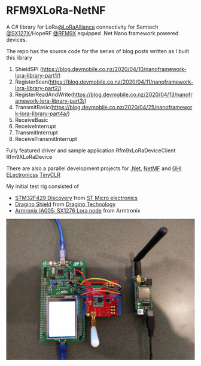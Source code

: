 # RFM9XLoRa-NetNF
A C# library for LoRa[@LoRaAlliance](https://lora-alliance.org/) connectivity for Semtech [@SX127X](https://www.semtech.com/products/wireless-rf/lora-transceivers/SX1276)/HopeRF [@RFM9X](http://www.hoperf.com/rf_transceiver/lora/RFM95W.html) equipped .Net Nano framework powered devices.

The repo has the source code for the series of blog posts written as I built this library

01. ShieldSPI (https://blog.devmobile.co.nz/2020/04/10/nanoframework-lora-library-part1/)
02. RegisterScan(https://blog.devmobile.co.nz/2020/04/11/nanoframework-lora-library-part2/)
03. RegisterReadAndWrite(https://blog.devmobile.co.nz/2020/04/13/nanoframework-lora-library-part3/)
04. TransmitBasic(https://blog.devmobile.co.nz/2020/04/25/nanoframework-lora-library-part4a/)
05. ReceiveBasic
06. ReceiveInterrupt
07. TransmitInterrupt
08. ReceiveTransmitInterrupt

Fully featured driver and sample application
Rfm9xLoRaDeviceClient 
Rfm9XLoRaDevice

There are also a parallel development projects for [.Net](https://github.com/KiwiBryn/RFM9XLoRa-Net), [NetMF](https://github.com/KiwiBryn/RFM9XLoRa-NetMF) and [GHI ELectronicss](https://ghielectronics.com/) [TinyCLR](https://github.com/KiwiBryn/RFM9XLoRa-TinyCLR)

My initial test rig consisted of
* [STM32F429 Discovery](https://www.st.com/en/evaluation-tools/32f429idiscovery.html) from [ST Micro electronics](https://www.st.com)
* [Dragino Shield](http://www.dragino.com/products/lora/item/102-lora-shield.html) from [Dragino Technology](http://www.dragino.com)
* [Armronix IA005: SX1276 Lora node](https://www.tindie.com/products/Armtronix/ia005-sx1276-lora-node-stm32f103-pair-2nos/) from Armtronix

![LoRa Shield for Arduino](Disco429WithArmtronix.jpg)
